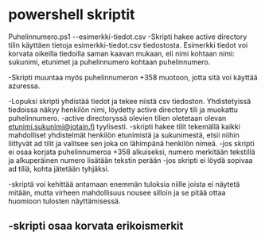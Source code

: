# powershell skriptit

Puhelinnumero.ps1
--esimerkki-tiedot.csv
-Skripti hakee active directory tilin käyttäen tietoja esimerkki-tiedot.csv tiedostosta. Esimerkki tiedot voi korvata oikeilla tiedoilla saman kaavan mukaan, eli nimi kohtaan nimi: sukunimi, etunimet ja puhelinnumero kohtaan
puhelinnumero.

-Skripti muuntaa myös puhelinnumeron +358 muotoon, jotta sitä voi käyttää azuressa.

-Lopuksi skripti yhdistää tiedot ja tekee niistä csv tiedoston. Yhdistetyissä tiedoissa näkyy henkilön nimi, löydetty active directory tili ja muokattu puhelinnumero.
-active directoryssä olevien tilien oletetaan olevan etunimi.sukunimi@jotain.fi tyylisesti. 
-skripti hakee tilit tekemällä kaikki mahdolliset yhdistelmät henkilön etunimistä ja sukunimestä, etsii niihin liittyvät ad tilit ja valitsee sen joka on lähimpänä henkilön nimeä. 
-jos skripti ei osaa korjata puhelinnumeroa +358 alkuiseksi, numero merkitään tekstillä ja alkuperäinen numero lisätään tekstin perään
-jos skripti ei löydä sopivaa ad tiliä, kohta jätetään tyhjäksi.

-skriptä voi kehittää antamaan enemmän tuloksia niille joista ei näytetä mitään, mutta virheen mahdollisuus nousee silloin ja se pitää ottaa huomioon tulosten näyttämisessä.

-skripti osaa korvata erikoismerkit
-


